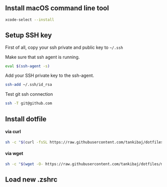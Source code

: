 ## Install macOS command line tool

```bash
xcode-select --install
```


## Setup SSH key
First of all, copy your ssh private and public key to `~/.ssh`

Make sure that ssh agent is running.

```bash
eval $(ssh-agent -s)
```

Add your SSH private key to the ssh-agent.

```bash
ssh-add ~/.ssh/id_rsa
```

Test git ssh connection

```bash
ssh -T git@github.com
```


## Install dotfile

#### via curl

```bash
sh -c "$(curl -fsSL https://raw.githubusercontent.com/tankibaj/dotfiles/master/install.sh)"
```

#### via wget

```bash
sh -c "$(wget -O- https://raw.githubusercontent.com/tankibaj/dotfiles/master/install.sh)"
```


## Load new .zshrc
